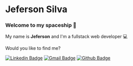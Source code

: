 # Jeferson Silva

### Welcome to my spaceship 🚀

My name is **Jeferson** and I'm a fullstack web developer 💻

Would you like to find me?

[![Linkedin Badge](https://img.shields.io/badge/-LinkedIn-blue?style=flat-square&logo=Linkedin&logoColor=white&link=https://www.linkedin.com/in/1jeferson/)](https://www.linkedin.com/in/1jeferson/)
[![Gmail Badge](https://img.shields.io/badge/-Gmail-c14438?style=flat-square&logo=Gmail&logoColor=white&link=mailto:jeferson.s.silva1@gmail.com)](mailto:jeferson.s.silva1@gmail.com)
[![Github Badge](https://img.shields.io/badge/-Github-000?style=flat-square&logo=Github&logoColor=white&link=https://github.com/Jeferson1)](https://github.com/Jeferson1)

<!--
**Jeferson1/Jeferson1** is a ✨ _special_ ✨ repository because its `README.md` (this file) appears on your GitHub profile.





